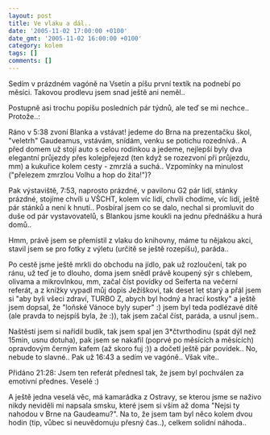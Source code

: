 ```yaml
---
layout: post
title: Ve vlaku a dál..
date: '2005-11-02 17:00:00 +0100'
date_gmt: '2005-11-02 16:00:00 +0100'
category: kolem
tags: []
comments: []
---
```

<p>Sedím v prázdném vagóně na Vsetín a píšu první textík na podnebí po měsíci.
Takovou prodlevu jsem snad ještě ani neměl.. </p>
<p>Postupně asi trochu popíšu posledních pár týdnů, ale teď se mi nechce..
Protože..: </p>
<p>Ráno v 5:38 zvoní Blanka a vstávat! jedeme do Brna na prezentačku škol,
"veletrh" Gaudeamus, vstávám, snídám, venku se potichu rozednívá.. A před domem
už stojí auto s celou rodinkou a jedeme, nejlepší byly dva elegantní průjezdy
přes kolejpřejezd (ten když se rozezvoní při průjezdu, mm) a kukuřice kolem
cesty - zmrzlá a suchá.. Vzpomínky na minulost
("přelezem zmrzlou Volhu a hop do žita!")? </p>
<p>Pak výstaviště, 7:53, naprosto prázdné, v pavilonu G2 pár lidí, stánky
prázdné, stojíme chvíli u VŠCHT, kolem víc lidí, chvíli chodíme, víc lidí,
ještě pár stánků a není k hnutí.. Posbíral jsem co se dalo, nechal si promluvit
do duše od pár vystavovatelů, s Blankou jsme koukli na jednu přednášku a hurá
domů.. </p>
<p>Hmm, právě jsem se přemístil z vlaku do knihovny, máme tu nějakou akci,
stavil jsem se pro fotky z výletu (určitě se ještě rozepíšu), paráda.. </p>
<p>Po cestě jsme ještě mrkli do obchodu na jídlo, pak už rozloučení, tak po
ránu, už teď je to dlouho, doma jsem snědl právě koupený sýr s chlebem, olivama
a mikrovlnkou, mm, začal číst povídky od Seiferta na večerní referát, a z
knížky vypadl můj dopis Ježíškovi, tak deset let starý a přál jsem si
"aby byli všeci zdraví, TURBO Z, abych byl hodný a hrací kostky" a ještě jsem
dopsal, že "loňské Vánoce byly super" :) jsem byl teda podlézavé dítě (ale
pravda to nejspíš byla, že :)), tak jsem začal číst, paráda, a usnul jsem.. </p>
<p>Naštěstí jsem si nařídil budík, tak jsem spal jen 3*čtvrthodinu (spát dýl
než 15min, usnu dotuha), pak jsem se nakafil (poprvé po měsících a měsících)
opravdovým černým kafem (až skoro fuj :)) a dočetl ještě pár povídek.. No,
nebude to slavné.. Pak už 16:43 a sedím ve vagóně.. Však víte.. </p>
<p>Přidáno 21:28: Jsem ten referát přednesl tak, že jsem byl pochválen za emotivní
přednes. Veselé :)</p>
<p>A ještě jedna veselá věc, má kamarádka z Ostravy, se kterou jsme se naživo
nikdy neviděli mi napsala smsku, které jsem si všim až doma "Nejsi ty nahodou
v Brne na Gaudeamu?". Na to, že jsem tam byl něco kolem dvou hodin (tip,
vůbec si neuvědomuju přesný čas..), celkem solidní náhoda..</p>
